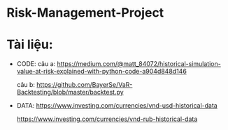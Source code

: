 # Risk-Management-Project
# Tài liệu:
* CODE:
  câu a: https://medium.com/@matt_84072/historical-simulation-value-at-risk-explained-with-python-code-a904d848d146
  
  câu b: https://github.com/BayerSe/VaR-Backtesting/blob/master/backtest.py
* DATA:
  https://www.investing.com/currencies/vnd-usd-historical-data
  
  https://www.investing.com/currencies/vnd-rub-historical-data

